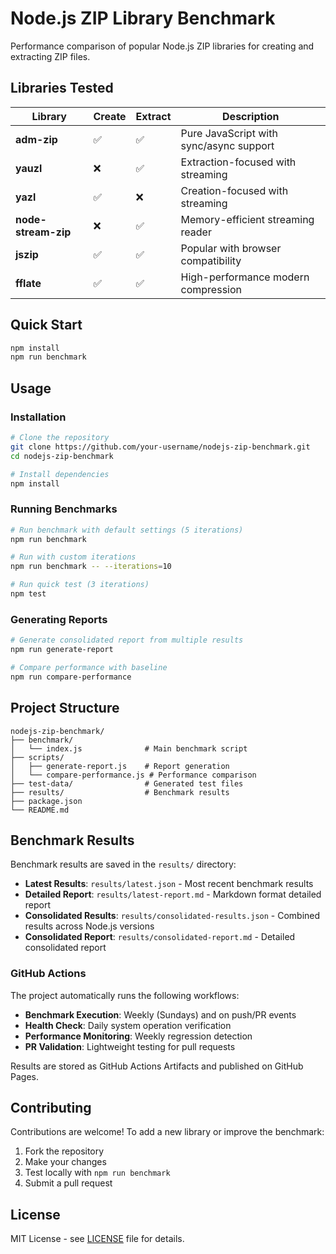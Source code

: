 # Node.js ZIP Library Benchmark

Performance comparison of popular Node.js ZIP libraries for creating and extracting ZIP files.

## Libraries Tested

| Library | Create | Extract | Description |
|---------|--------|---------|-------------|
| **adm-zip** | ✅ | ✅ | Pure JavaScript with sync/async support |
| **yauzl** | ❌ | ✅ | Extraction-focused with streaming |
| **yazl** | ✅ | ❌ | Creation-focused with streaming |
| **node-stream-zip** | ❌ | ✅ | Memory-efficient streaming reader |
| **jszip** | ✅ | ✅ | Popular with browser compatibility |
| **fflate** | ✅ | ✅ | High-performance modern compression |

## Quick Start

```bash
npm install
npm run benchmark
```

## Usage

### Installation

```bash
# Clone the repository
git clone https://github.com/your-username/nodejs-zip-benchmark.git
cd nodejs-zip-benchmark

# Install dependencies
npm install
```

### Running Benchmarks

```bash
# Run benchmark with default settings (5 iterations)
npm run benchmark

# Run with custom iterations
npm run benchmark -- --iterations=10

# Run quick test (3 iterations)
npm test
```

### Generating Reports

```bash
# Generate consolidated report from multiple results
npm run generate-report

# Compare performance with baseline
npm run compare-performance
```

## Project Structure

```
nodejs-zip-benchmark/
├── benchmark/
│   └── index.js              # Main benchmark script
├── scripts/
│   ├── generate-report.js    # Report generation
│   └── compare-performance.js # Performance comparison
├── test-data/                # Generated test files
├── results/                  # Benchmark results
├── package.json
└── README.md
```

## Benchmark Results

Benchmark results are saved in the `results/` directory:

- **Latest Results**: `results/latest.json` - Most recent benchmark results
- **Detailed Report**: `results/latest-report.md` - Markdown format detailed report
- **Consolidated Results**: `results/consolidated-results.json` - Combined results across Node.js versions
- **Consolidated Report**: `results/consolidated-report.md` - Detailed consolidated report

### GitHub Actions

The project automatically runs the following workflows:

- **Benchmark Execution**: Weekly (Sundays) and on push/PR events
- **Health Check**: Daily system operation verification
- **Performance Monitoring**: Weekly regression detection
- **PR Validation**: Lightweight testing for pull requests

Results are stored as GitHub Actions Artifacts and published on GitHub Pages.

## Contributing

Contributions are welcome! To add a new library or improve the benchmark:

1. Fork the repository
2. Make your changes
3. Test locally with `npm run benchmark`
4. Submit a pull request

## License

MIT License - see [LICENSE](LICENSE) file for details.
